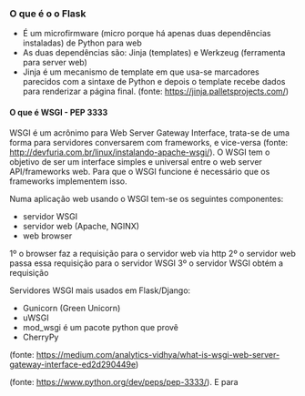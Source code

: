 ### O que é o o Flask
- É um microfirmware (micro porque há apenas duas dependências instaladas) de Python para web
- As duas dependências são: Jinja (templates) e Werkzeug (ferramenta para server web)
- Jinja é um mecanismo de template em que usa-se marcadores parecidos com a sintaxe de Python e depois o template recebe dados para renderizar a página final. (fonte: https://jinja.palletsprojects.com/)

#### O que é WSGI - PEP 3333
WSGI é um acrônimo para Web Server Gateway Interface, trata-se de uma forma para servidores conversarem com frameworks, e vice-versa (fonte: http://devfuria.com.br/linux/instalando-apache-wsgi/).
O WSGI tem o objetivo de ser um interface simples e universal entre o web server API/frameworks web. Para que o WSGI funcione é necessário que os frameworks implementem isso. 

Numa aplicação web usando o WSGI tem-se os seguintes componentes:
- servidor WSGI
- servidor web (Apache, NGINX)
- web browser

1º o browser faz a requisição para o servidor web via http
2º o servidor web passa essa requisição para o servidor WSGI
3º o servidor WSGI obtém a requisição 


Servidores WSGI mais usados em Flask/Django:
- Gunicorn (Green Unicorn)
- uWSGI 
- mod_wsgi é um pacote python que provê 
- CherryPy

(fonte: https://medium.com/analytics-vidhya/what-is-wsgi-web-server-gateway-interface-ed2d290449e)




(fonte: https://www.python.org/dev/peps/pep-3333/).
E para






